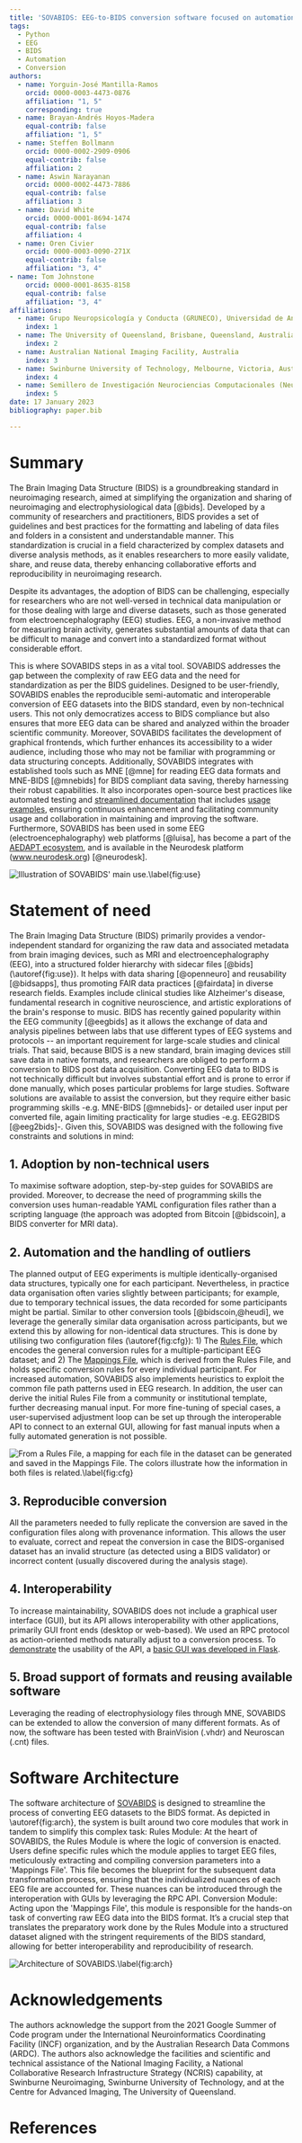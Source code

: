 ```yaml
---
title: 'SOVABIDS: EEG-to-BIDS conversion software focused on automation, reproducibility and interoperability'
tags:
  - Python
  - EEG
  - BIDS
  - Automation
  - Conversion
authors:
  - name: Yorguin-José Mantilla-Ramos
    orcid: 0000-0003-4473-0876
    affiliation: "1, 5"
    corresponding: true
  - name: Brayan-Andrés Hoyos-Madera
    equal-contrib: false
    affiliation: "1, 5"
  - name: Steffen Bollmann
    orcid: 0000-0002-2909-0906
    equal-contrib: false
    affiliation: 2
  - name: Aswin Narayanan
    orcid: 0000-0002-4473-7886
    equal-contrib: false
    affiliation: 3
  - name: David White
    orcid: 0000-0001-8694-1474
    equal-contrib: false
    affiliation: 4
  - name: Oren Civier
    orcid: 0000-0003-0090-271X
    equal-contrib: false
    affiliation: "3, 4"
- name: Tom Johnstone
    orcid: 0000-0001-8635-8158
    equal-contrib: false
    affiliation: "3, 4"
affiliations:
  - name: Grupo Neuropsicología y Conducta (GRUNECO), Universidad de Antioquia, Medellín,Colombia
    index: 1
  - name: The University of Queensland, Brisbane, Queensland, Australia
    index: 2
  - name: Australian National Imaging Facility, Australia
    index: 3
  - name: Swinburne University of Technology, Melbourne, Victoria, Australia
    index: 4
  - name: Semillero de Investigación Neurociencias Computacionales (NeuroCo), Universidad de Antioquia, Medellín, Colombia
    index: 5
date: 17 January 2023
bibliography: paper.bib

---
```


# Summary

The Brain Imaging Data Structure (BIDS) is a groundbreaking standard in neuroimaging research, aimed at simplifying the organization and sharing of neuroimaging and electrophysiological data [@bids]. Developed by a community of researchers and practitioners, BIDS provides a set of guidelines and best practices for the formatting and labeling of data files and folders in a consistent and understandable manner. This standardization is crucial in a field characterized by complex datasets and diverse analysis methods, as it enables researchers to more easily validate, share, and reuse data, thereby enhancing collaborative efforts and reproducibility in neuroimaging research.

Despite its advantages, the adoption of BIDS can be challenging, especially for researchers who are not well-versed in technical data manipulation or for those dealing with large and diverse datasets, such as those generated from electroencephalography (EEG) studies. EEG, a non-invasive method for measuring brain activity, generates substantial amounts of data that can be difficult to manage and convert into a standardized format without considerable effort.

This is where SOVABIDS steps in as a vital tool. SOVABIDS addresses the gap between the complexity of raw EEG data and the need for standardization as per the BIDS guidelines. Designed to be user-friendly, SOVABIDS enables the reproducible semi-automatic and interoperable conversion of EEG datasets into the BIDS standard, even by non-technical users. This not only democratizes access to BIDS compliance but also ensures that more EEG data can be shared and analyzed within the broader scientific community. Moreover, SOVABIDS facilitates the development of graphical frontends, which further enhances its accessibility to a wider audience, including those who may not be familiar with programming or data structuring concepts. Additionally, SOVABIDS integrates with established tools such as MNE [@mne] for reading EEG data formats and MNE-BIDS [@mnebids] for BIDS compliant data saving, thereby harnessing their robust capabilities. It also incorporates open-source best practices like automated testing and [streamlined documentation](https://sovabids.readthedocs.io/en/latest/autoapi/index.html) that includes [usage examples](https://sovabids.readthedocs.io/en/latest/auto_examples/index.html), ensuring continuous enhancement and facilitating community usage and collaboration in maintaining and improving the software. Furthermore, SOVABIDS has been used in some EEG (electroencephalography) web platforms [@luisa], has become a part of the [AEDAPT ecosystem](www.aedapt.net), and is available in the Neurodesk platform (www.neurodesk.org) [@neurodesk].

![Illustration of SOVABIDS' main use.\label{fig:use}](main-use.png)

# Statement of need

The Brain Imaging Data Structure (BIDS) primarily provides a vendor-independent standard for organizing the raw data and associated metadata from brain imaging devices, such as MRI and electroencephalography (EEG), into a structured folder hierarchy with sidecar files [@bids] (\autoref{fig:use}). It helps with data sharing [@openneuro] and reusability [@bidsapps], thus promoting FAIR data practices [@fairdata] in diverse research fields. Examples include clinical studies like Alzheimer's disease, fundamental research in cognitive neuroscience, and artistic explorations of the brain's response to music. BIDS has recently gained popularity within the EEG community [@eegbids] as it allows the exchange of data and analysis pipelines between labs that use different types of EEG systems and protocols -- an important requirement for large-scale studies and clinical trials. That said, because BIDS is a new standard, brain imaging devices still save data in native formats, and researchers are obliged to perform a conversion to BIDS post data acquisition. Converting EEG data to BIDS is not technically difficult but involves substantial effort and is prone to error if done manually, which poses particular problems for large studies. Software solutions are available to assist the conversion, but they require either basic programming skills -e.g. MNE-BIDS [@mnebids]- or detailed user input per converted file, again limiting practicality for large studies -e.g. EEG2BIDS [@eeg2bids]-. Given this, SOVABIDS was designed with the following five constraints and solutions in mind:

## 1. Adoption by non-technical users

To maximise software adoption, step-by-step guides for SOVABIDS are provided. Moreover, to decrease the need of programming skills the conversion uses human-readable YAML configuration files rather than a scripting language (the approach was adopted from Bitcoin [@bidscoin], a BIDS converter for MRI data).

## 2. Automation and the handling of outliers

The planned output of EEG experiments is multiple identically-organised data structures,  typically one for each participant. Nevertheless, in practice data organisation often varies slightly between participants; for example, due to temporary technical issues, the data recorded for some participants might be partial. Similar to other conversion tools [@bidscoin,@heudi], we leverage the generally similar data organisation across participants, but we extend this by allowing for non-identical data structures. This is done by utilising two configuration files (\autoref{fig:cfg}): 1) The [Rules File](https://sovabids.readthedocs.io/en/latest/rules_schema.html), which encodes the general conversion rules for a multiple-participant EEG dataset; and 2) The [Mappings File](https://sovabids.readthedocs.io/en/latest/mappings_schema.html), which is derived from the Rules File, and holds specific conversion rules for every individual participant. For increased automation, SOVABIDS also implements heuristics to exploit the common file path patterns used in EEG research. In addition, the user can derive the initial Rules File from a community or institutional template, further decreasing manual input. For more fine-tuning of special cases, a user-supervised adjustment loop can be set up through the interoperable API to connect to an external GUI, allowing for fast manual inputs when a fully automated generation is not possible.

![From a Rules File, a mapping for each file in the dataset can be generated and saved in the Mappings File. The colors illustrate how the information in both files is related.\label{fig:cfg}](rules-mappings.png)

## 3. Reproducible conversion

All the parameters needed to fully replicate the conversion are saved in the configuration files along with provenance information. This allows the user to evaluate, correct and repeat the conversion in case the BIDS-organised dataset has an invalid structure (as detected using a BIDS validator) or incorrect content (usually discovered during the analysis stage).

## 4. Interoperability

To increase maintainability, SOVABIDS does not include a graphical user interface (GUI), but its API allows interoperability with other applications, primarily GUI front ends (desktop or web-based). We used an RPC protocol as action-oriented methods naturally adjust to a conversion process. To [demonstrate](https://www.youtube.com/watch?v=PW84cy6uUJs) the usability of the API, a [basic GUI was developed in Flask](https://sovabids.readthedocs.io/en/latest/auto_examples/gui_example.html).

## 5. Broad support of formats and reusing available software

Leveraging the reading of electrophysiology files through MNE, SOVABIDS can be extended to allow the conversion of many different formats. As of now, the software has been tested with BrainVision (.vhdr) and Neuroscan (.cnt) files.

# Software Architecture

The software architecture of [SOVABIDS](https://sovabids.readthedocs.io) is designed to streamline the process of converting EEG datasets to the BIDS format. As depicted in \autoref{fig:arch}, the system is built around two core modules that work in tandem to simplify this complex task:
Rules Module: At the heart of SOVABIDS, the Rules Module is where the logic of conversion is enacted. Users define specific rules which the module applies to target EEG files, meticulously extracting and compiling conversion parameters into a 'Mappings File'. This file becomes the blueprint for the subsequent data transformation process, ensuring that the individualized nuances of each EEG file are accounted for. These nuances can be introduced through the interoperation with GUIs by leveraging the RPC API.
Conversion Module: Acting upon the 'Mappings File', this module is responsible for the hands-on task of converting raw EEG data into the BIDS format. It’s a crucial step that translates the preparatory work done by the Rules Module into a structured dataset aligned with the stringent requirements of the BIDS standard, allowing for better interoperability and reproducibility of research.

![Architecture of SOVABIDS.\label{fig:arch}](arch.png)

# Acknowledgements

The authors acknowledge the support from the 2021 Google Summer of Code program under the International Neuroinformatics Coordinating Facility (INCF) organization, and by the Australian Research Data Commons (ARDC). The authors also acknowledge the facilities and scientific and technical assistance of the National Imaging Facility, a National Collaborative Research Infrastructure Strategy (NCRIS) capability, at Swinburne Neuroimaging, Swinburne University of Technology, and at the Centre for Advanced Imaging, The University of Queensland.

# References